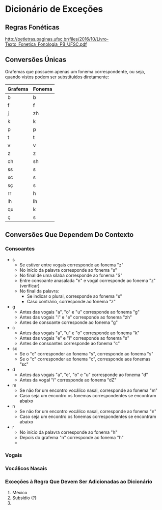 # Dicionário de Exceções

## Regras Fonéticas
http://petletras.paginas.ufsc.br/files/2016/10/Livro-Texto_Fonetica_Fonologia_PB_UFSC.pdf
## Conversões Únicas
Grafemas que possuem apenas um fonema correspondente, ou seja, quando vistos podem ser
substituídos diretamente:

Grafema | Fonema
------- | ------
b | b
f | f
j | zh
k | k
p | p
t | t
v | v
z | z
ch | sh
ss | s
xc | s
sç | s
rr | h
lh | lh
qu | k
ç | s

## Conversões Que Dependem Do Contexto
### Consoantes
  * s
    * Se estiver entre vogais corresponde ao fonema "z"
    * No início da palavra corresponde ao fonema "s"
    * No final de uma sílaba corresponde ao fonema "S"
    * Entre consoante anasalada "n" e vogal corresponde ao fonema "z" (verificar)
    * No final da palavra:
      * Se indicar o plural, corresponde ao fonema "s"
      * Caso contrário, corresponde ao fonema "z"
  * g
    * Antes das vogais "a", "o" e "u" corresponde ao fonema "g"
    * Antes das vogais "i" e "e" corresponde ao fonema "zh"
    * Antes de consoante corresponde ao fonema "g"
  * c
    * Antes das vogais "a", "u" e "o" corresponde ao fonema "k"
    * Antes das vogais "e" e "i" corresponde ao fonema "s"
    * Antes de consoantes corresponde ao fonema "c"
  * sc
    * Se o "c" corresponder ao fonema "s", corresponde ao fonema "s"
    * Se o "c" corresponder ao fonema "c", corresponde aos fonemas "sc"
  * d
    * Antes das vogais "a", "e", "o" e "u" corresponde ao fonema "d"
    * Antes da vogal "i" corresponde ao fonema "dZ"
  * m
    * Se não for um encontro vocálico nasal, corresponde ao fonema "m"
    * Caso seja um encontro os fonemas correspondentes se encontram abaixo
  * n
    * Se não for um encontro vocálico nasal, corresponde ao fonema "n"
    * Caso seja um encontro os fonemas correspondentes se encontram abaixo
  * r
    * No início da palavra corresponde ao fonema "h"
    * Depois do grafema "n" corresponde ao fonema "h"
    *


### Vogais

### Vocálicos Nasais

### Exceções à Regra Que Devem Ser Adicionadas ao Dicionário
1. México
1. Subsídio (?)
1.
